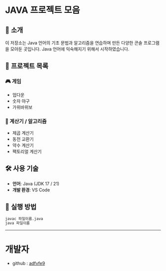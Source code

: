 # JAVA 프로젝트 모음

## 📌 소개
이 저장소는 Java 언어의 기초 문법과 알고리즘을 연습하며 만든 다양한 콘솔 프로그램을 모아둔 곳입니다.
Java 언어에 익숙해지기 위해서 시작하였습니다.

## 📂 프로젝트 목록

### 🎮 게임

- 업다운
- 숫자 야구
- 가위바위보
  
### 🧮 계산기 / 알고리즘

- 제곱 계산기
- 동전 교환기
- 약수 계산기
- 팩토리얼 계산기


## 🛠 사용 기술
- **언어**: Java (JDK 17 / 21)
- **개발 환경**: VS Code

## 🚀 실행 방법
```bash
javac 파일이름.java
java 파일이름
```

----

# 개발자

- github : [adfvfe9](https://github.com/adfvfe9)
